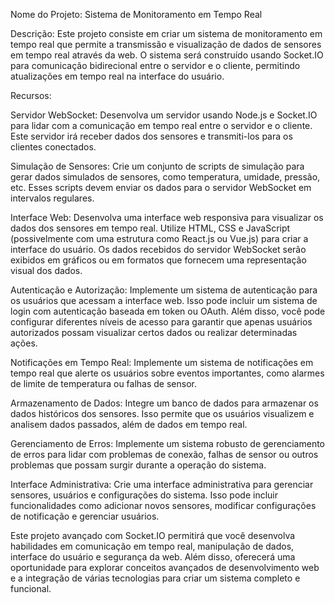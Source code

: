 
Nome do Projeto: Sistema de Monitoramento em Tempo Real

Descrição:
Este projeto consiste em criar um sistema de monitoramento em tempo real que permite a transmissão e visualização de dados de sensores em tempo real através da web. O sistema será construído usando Socket.IO para comunicação bidirecional entre o servidor e o cliente, permitindo atualizações em tempo real na interface do usuário.

Recursos:

Servidor WebSocket: Desenvolva um servidor usando Node.js e Socket.IO para lidar com a comunicação em tempo real entre o servidor e o cliente. Este servidor irá receber dados dos sensores e transmiti-los para os clientes conectados.

Simulação de Sensores: Crie um conjunto de scripts de simulação para gerar dados simulados de sensores, como temperatura, umidade, pressão, etc. Esses scripts devem enviar os dados para o servidor WebSocket em intervalos regulares.

Interface Web: Desenvolva uma interface web responsiva para visualizar os dados dos sensores em tempo real. Utilize HTML, CSS e JavaScript (possivelmente com uma estrutura como React.js ou Vue.js) para criar a interface do usuário. Os dados recebidos do servidor WebSocket serão exibidos em gráficos ou em formatos que fornecem uma representação visual dos dados.

Autenticação e Autorização: Implemente um sistema de autenticação para os usuários que acessam a interface web. Isso pode incluir um sistema de login com autenticação baseada em token ou OAuth. Além disso, você pode configurar diferentes níveis de acesso para garantir que apenas usuários autorizados possam visualizar certos dados ou realizar determinadas ações.

Notificações em Tempo Real: Implemente um sistema de notificações em tempo real que alerte os usuários sobre eventos importantes, como alarmes de limite de temperatura ou falhas de sensor.

Armazenamento de Dados: Integre um banco de dados para armazenar os dados históricos dos sensores. Isso permite que os usuários visualizem e analisem dados passados, além de dados em tempo real.

Gerenciamento de Erros: Implemente um sistema robusto de gerenciamento de erros para lidar com problemas de conexão, falhas de sensor ou outros problemas que possam surgir durante a operação do sistema.

Interface Administrativa: Crie uma interface administrativa para gerenciar sensores, usuários e configurações do sistema. Isso pode incluir funcionalidades como adicionar novos sensores, modificar configurações de notificação e gerenciar usuários.

Este projeto avançado com Socket.IO permitirá que você desenvolva habilidades em comunicação em tempo real, manipulação de dados, interface do usuário e segurança da web. Além disso, oferecerá uma oportunidade para explorar conceitos avançados de desenvolvimento web e a integração de várias tecnologias para criar um sistema completo e funcional.
